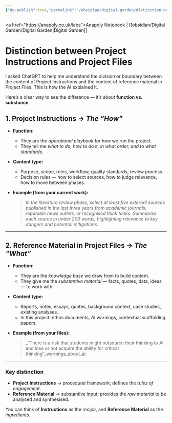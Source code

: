 ```yaml
---
{"dg-publish":true,"permalink":"/obsidian/digital-garden/distinction-between-project-instructions-and-project-files/","created":"2025-08-13T15:46:51.452+01:00","updated":"2025-08-13T16:05:09.626+01:00"}
---
```


<a href="https://anapoly.co.uk/labs">Anapoly Notebook</a> | [[obsidian/Digital Garden/Digital Garden\|Digital Garden]] 

# Distinction between Project Instructions and Project Files

I asked ChatGPT to help me understand the division or boundary between the content of Project Instructions and the content of reference material in Project Files. This is how the AI explained it. 

Here’s a clear way to see the difference — it’s about **function vs. substance**.

## **1. Project Instructions** → _The “How”_

- **Function:**    
    - They are the _operational playbook_ for how we run the project.        
    - They tell me _what to do, how to do it, in what order, and to what standards_.
        
- **Content type:**    
    - Purpose, scope, roles, workflow, quality standards, review process.        
    - Decision rules — how to select sources, how to judge relevance, how to move between phases.
        
- **Example (from your current work):**
    
    > _In the literature review phase, select at least five external sources published in the last three years from academic journals, reputable news outlets, or recognised think tanks. Summarise each source in under 200 words, highlighting relevance to key dangers and potential mitigations._
    

---

## **2. Reference Material in Project Files** → _The “What”_

- **Function:**    
    - They are the _knowledge base_ we draw from to build content.        
    - They give me the _substantive material_ — facts, quotes, data, ideas — to work with.
        
- **Content type:**    
    - Reports, notes, essays, quotes, background context, case studies, existing analyses.        
    - In this project: ethos documents, AI warnings, contextual scaffolding papers.
        
- **Example (from your files):**    
    > _“There is a risk that students might outsource their thinking to AI and lose or not acquire the ability for critical thinking”_warnings_about_ai.
    

---

### **Key distinction**
- **Project Instructions** → procedural framework; defines the _rules of engagement_.    
- **Reference Material** → substantive input; provides the _raw material_ to be analysed and synthesised.
    
You can think of **Instructions** as the _recipe_, and **Reference Material** as the _ingredients_.